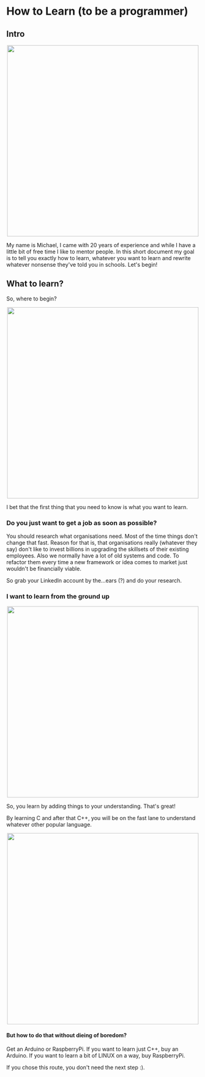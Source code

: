 # How to Learn (to be a programmer)
## Intro

<center><img width="500" src="https://raw.githubusercontent.com/miharajster/How-to-Learn/main/lib/I_am_your_teacher.jpg"/></center>

My name is Michael, I came with 20 years of experience and while I have a little bit of free time I like to mentor people. In this short document my goal is to tell you exactly how to learn, whatever you want to learn and rewrite whatever nonsense they've told you in schools. Let's begin!

## What to learn?
So, where to begin?

<center><img width="500" src="https://raw.githubusercontent.com/miharajster/How-to-Learn/main/lib/where_to_start.png"/></center>

I bet that the first thing that you need to know is what you want to learn.

### Do you just want to get a job as soon as possible?
You should research what organisations need. Most of the time things don't change that fast. Reason for that is, that organisations really (whatever they say) don't like to invest billions in upgrading the skillsets of their existing employees. Also we normally have a lot of old systems and code. To refactor them every time a new framework or idea comes to market just wouldn't be financially viable.

So grab your LinkedIn account by the...ears (?) and do your research.

### I want to learn from the ground up
<center><img width="500" src="https://raw.githubusercontent.com/miharajster/How-to-Learn/main/lib/matrix.gif"/></center>

So, you learn by adding things to your understanding. That's great!

By learning C and after that C++, you will be on the fast lane to understand whatever other popular language.

<center><img width="500" src="https://raw.githubusercontent.com/miharajster/How-to-Learn/main/lib/sasha_c.jpg"/></center>

#### But how to do that without dieing of boredom?
Get an Arduino or RaspberryPi. If you want to learn just C++, buy an Arduino. If you want to learn a bit of LINUX on a way, buy RaspberryPi.

If you chose this route, you don't need the next step :).

